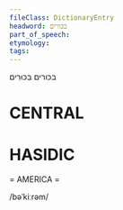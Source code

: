 ```yaml
---
fileClass: DictionaryEntry
headword: בכּורים
part_of_speech: 
etymology: 
tags: 
---
```

בכּורים
בִּכּוּרִים

CENTRAL
========

HASIDIC
=======
= AMERICA = 

/bəˈkiːrəm/